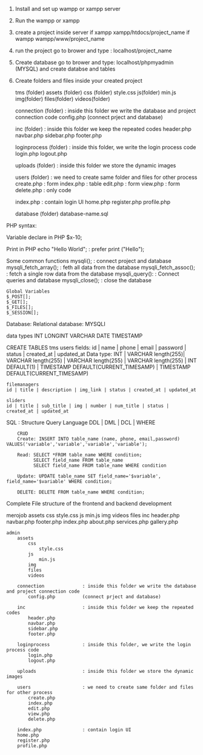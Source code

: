 

1. Install and set up wampp or xampp server
2. Run the wampp or xampp
3. create a project inside server
    if xampp
        xampp/htdocs/project_name
    if wampp
        wampp/www/project_name
4. run the project
        go to brower and type : localhost/project_name

5. Create database
        go to brower and type:  localhost/phpmyadmin     (MYSQL)
        and create databse and tables

6. Create folders and files inside your created project
    
    tms (folder)
        assets (folder)
            css (folder)
                style.css
            js(folder)
                min.js
            img(folder)
            files(folder)
            videos(folder)

    connection (folder)              : inside this folder we write the database and project connection code
        config.php          (connect prject and database)

    inc        (folder)             : inside this folder we keep the repeated codes 
        header.php
        navbar.php
        sidebar.php
        footer.php

    loginprocess (folder)           : inside this folder, we write the login process code
        login.php
        logout.php

    uploads      (folder)           : inside this folder we store the dynamic images

    users        (folder)           : we need to create same folder and files for other process
        create.php   : form
        index.php    : table
        edit.php     : form
        view.php     : form
        delete.php   : only code
    
    index.php               : contain login UI
    home.php
    register.php
    profile.php

    database (folder)
        database-name.sql



PHP syntax:
<?php
    // write codes
 ?>

 Variable declare in PHP
 $x-10;

Print in PHP
echo "Hello World";  : prefer
print ("Hello");

Some common functions
    mysqli();               : connect project and database 
    mysqli_fetch_array();   : feth all data from the database 
    mysqli_fetch_assoc();   : fetch a single row data from the database
    mysqli_query():         : Connect queries and database 
    mysqli_close();         : close the database


    Global Variables
    $_POST[];
    $_GET[];
    $_FILES[];
    $_SESSION[];


Database:
Relational database: 
MYSQLI

data types
    INT
    LONGINT
    VARCHAR
    DATE
    TIMESTAMP

CREATE TABLES
tms
    users
        fields:     id | name    | phone   | email   | password | status | created_at | updated_at
        Data type: INT | VARCHAR length(255)| VARCHAR length(255) | VARCHAR length(255) | VARCHAR  length(255) | INT DEFAULT(1)    | TIMESTAMP DEFAULT(CURRENT_TIMESAMP)  | TIMESTAMP DEFAULT(CURRENT_TIMESAMP)
    
    filemanagers
    id | title | description | img_link | status | created_at | updated_at

    sliders
    id | title | sub_title | img | number | num_title | status | created_at | updated_at


SQL  : Structure Query Language
        DDL | DML | DCL | WHERE 
        
        CRUD
        Create: INSERT INTO table_name (name, phone, email,password)  VALUES('variable','variable','variable','variable');

        Read: SELECT *FROM table_name WHERE condition;
              SELECT field_name FROM table_name 
              SELECT field_name FROM table_name WHERE condition
        
        Update: UPDATE table_name SET field_name='$variable', field_name='$variable' WHERE condition;

        DELETE: DELETE FROM table_name WHERE condition;





Complete File structure of the frontend and backend development

merojob
    assets
        css
            style.css
        js
            min.js
        img
        videos
        files
    inc
        header.php
        navbar.php
        footer.php
    index.php
    about.php
    services.php
    gallery.php
    
    admin
        assets
            css
                style.css
            js
                min.js
            img
            files
            videos

        connection              : inside this folder we write the database and project connection code
            config.php          (connect prject and database)

        inc                     : inside this folder we keep the repeated codes 
            header.php
            navbar.php
            sidebar.php
            footer.php

        loginprocess            : inside this folder, we write the login process code
            login.php
            logout.php

        uploads                 : inside this folder we store the dynamic images

        users                   : we need to create same folder and files for other process
            create.php
            index.php
            edit.php
            view.php
            delete.php
    
        index.php               : contain login UI
        home.php
        register.php
        profile.php

